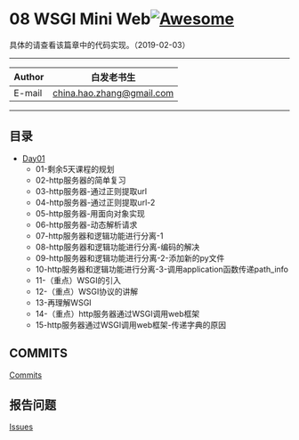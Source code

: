 # 08 WSGI Mini Web[![Awesome](https://cdn.rawgit.com/sindresorhus/awesome/d7305f38d29fed78fa85652e3a63e154dd8e8829/media/badge.svg)](https://github.com/sindresorhus/awesome)

具体的请查看该篇章中的代码实现。（2019-02-03）
****
	
|Author|白发老书生|
|---|---
|E-mail|china.hao.zhang@gmail.com

****


<h2 id="catalog">目录</h2>

* [Day01](#day01)
    * 01-剩余5天课程的规划
    * 02-http服务器的简单复习
    * 03-http服务器-通过正则提取url
    * 04-http服务器-通过正则提取url-2
    * 05-http服务器-用面向对象实现
    * 06-http服务器-动态解析请求
    * 07-http服务器和逻辑功能进行分离-1
    * 08-http服务器和逻辑功能进行分离-编码的解决
    * 09-http服务器和逻辑功能进行分离-2-添加新的py文件
    * 10-http服务器和逻辑功能进行分离-3-调用application函数传递path_info
    * 11-（重点）WSGI的引入
    * 12-（重点）WSGI协议的讲解
    * 13-再理解WSGI
    * 14-（重点）http服务器通过WSGI调用web框架
    * 15-http服务器通过WSGI调用web框架-传递字典的原因
 
## COMMITS

[Commits](https://github.com/HaoZhang95/PythonAndMachineLearning/commits/master)

## 报告问题

[Issues](https://github.com/HaoZhang95/PythonAndMachineLearning/issues)

